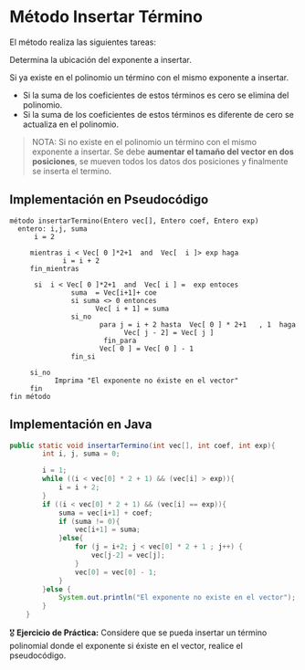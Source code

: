 # Método Insertar Término

El método realiza las siguientes tareas:
 
Determina la ubicación del exponente a insertar.

Si ya existe en el polinomio un término con el mismo exponente a insertar.
- Si la  suma de los coeficientes de estos términos  es cero se elimina del polinomio.
- Si la  suma de los coeficientes de estos términos  es diferente de cero se actualiza en el  polinomio.

>NOTA: Si no existe en el polinomio un término con el mismo exponente a insertar. Se debe **aumentar el tamaño del vector en dos posiciones**, se mueven todos los datos dos posiciones  y finalmente se inserta el termino.

## Implementación en Pseudocódigo

```
método insertarTermino(Entero vec[], Entero coef, Entero exp)
  entero: i,j, suma
      i = 2
      
     mientras i < Vec[ 0 ]*2+1  and  Vec[  i ]> exp haga
             i = i + 2
     fin_mientras

      si  i < Vec[ 0 ]*2+1  and  Vec[ i ] =  exp entoces
               suma  = Vec[i+1]+ coe
               si suma <> 0 entonces
                     Vec[ i + 1] = suma
               si_no
                      para j = i + 2 hasta  Vec[ 0 ] * 2+1   , 1  haga
                            Vec[ j - 2] = Vec[ j ]
                       fin_para
                      Vec[ 0 ] = Vec[ 0 ] - 1
               fin_si

     si_no
           Imprima "El exponente no éxiste en el vector"
     fin
fin método
```

## Implementación en Java
```java
public static void insertarTermino(int vec[], int coef, int exp){
        int i, j, suma = 0;

        i = 1;
        while ((i < vec[0] * 2 + 1) && (vec[i] > exp)){
            i = i + 2;
        }
        if ((i < vec[0] * 2 + 1) && (vec[i] == exp)){
            suma = vec[i+1] + coef;
            if (suma != 0){
                vec[i+1] = suma;
            }else{
                for (j = i+2; j < vec[0] * 2 + 1 ; j++) {
                    vec[j-2] = vec[j];
                }
                vec[0] = vec[0] - 1;
            }
        }else {
            System.out.println("El exponente no existe en el vector");
        }
    }
```

🎖 **Ejercicio de Práctica:** Considere que se pueda insertar un término polinomial donde el exponente si éxiste en el vector, realice el pseudocódigo.
